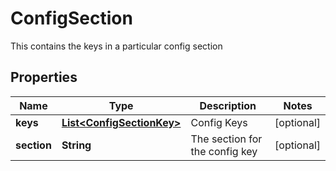 

# ConfigSection

This contains the keys in a particular config section
## Properties

Name | Type | Description | Notes
------------ | ------------- | ------------- | -------------
**keys** | [**List&lt;ConfigSectionKey&gt;**](ConfigSectionKey.md) | Config Keys |  [optional]
**section** | **String** | The section for the config key |  [optional]



